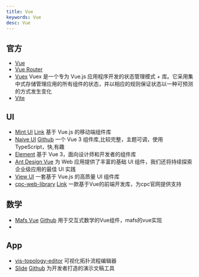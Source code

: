 ```yaml
---
title: Vue
keywords: Vue
desc: Vue
---
```


## 官方

* [Vue](vuejs.org/) 
* [Vue Router](https://router.vuejs.org/zh/) 
* [Vuex](https://vuex.vuejs.org/zh/) Vuex 是一个专为 Vue.js 应用程序开发的状态管理模式 + 库。它采用集中式存储管理应用的所有组件的状态，并以相应的规则保证状态以一种可预测的方式发生变化
* [Vite](https://cn.vitejs.dev/) 

## UI

* [Mint UI](http://mint-ui.github.io/#!/zh-cn) [Link](https://github.com/ElemeFE/mint-ui) 基于 Vue.js 的移动端组件库
* [Naive UI](https://www.naiveui.com/zh-CN/dark) [Github](https://github.com/tusen-ai/naive-ui) 一个 Vue 3 组件库,比较完整，主题可调，使用 TypeScript，快,有趣
* [Element](https://element-plus.org/zh-CN/#/zh-CN) 基于 Vue 3，面向设计师和开发者的组件库
* [Ant Design Vue](https://www.antdv.com/components/overview-cn) 为 Web 应用提供了丰富的基础 UI 组件，我们还将持续探索企业级应用的最佳 UI 实践
* [View UI](https://v4.iviewui.com/) 一套基于 Vue.js 的高质量 UI 组件库
* [cpc-web-library](https://shiotsukikaedesari.gitee.io/#/three/unrealBloom) [Link](https://github.com/Shiotsukikaedesari/cpc-web-library) 一款基于Vue的前端开发库，为cpc官网提供支持

## 数学

* [Mafs Vue](https://mafs-vue-docs.vercel.app/) [Github](https://github.com/faga295/mafs-vue) 用于交互式数学的Vue组件，mafs的vue实现
* 

## App

* [vis-topology-editor](https://github.com/Shiotsukikaedesari/vis-topology-editor) 可视化拓扑流程编辑器
* [Slide](https://cn.sli.dev) [Github](https://github.com/slidevjs/slidev) 为开发者打造的演示文稿工具
